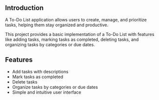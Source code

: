 ## Introduction

A To-Do List application allows users to create, manage, and prioritize tasks, helping them stay organized and productive.

This project provides a basic implementation of a To-Do List with features like adding tasks, marking tasks as completed, deleting tasks, and organizing tasks by categories or due dates.

## Features

- Add tasks with descriptions
- Mark tasks as completed
- Delete tasks
- Organize tasks by categories or due dates
- Simple and intuitive user interface

